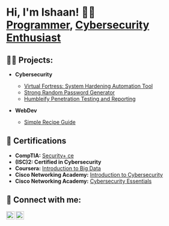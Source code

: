 <h1>Hi, I'm Ishaan! ⛹🏻<br/><a href="https://github.com/IshaanSingh2002">Programmer</a>, <a href="www.linkedin.com/in/ishaan-singh-50703220b">Cybersecurity Enthusiast</a></h1>

<h2>👨‍💻 Projects:</h2>

- <b>Cybersecurity</b>
  - [Virtual Fortress: System Hardening Automation Tool](https://github.com/adex42/Virtual-Fortress/tree/main)
  - [Strong Random Password Generator](https://github.com/IshaanSingh2002/PassGen)
  - [Humbleify Penetration Testing and Reporting](https://drive.google.com/file/d/1OqcdBKw6sPe1F6KPONg_-LbJ3EYWodu-/view?usp=sharing)

- <b>WebDev</b>
  - [Simple Recipe Guide](https://github.com/IshaanSingh2002/RecipeGuide/blob/main/README.md)


<h2>📑 Certifications</h2>

- <b>CompTIA:</b> [Security+ ce](https://www.credly.com/badges/27eea085-afc2-4fc0-aaec-fd8efb252171/public_url)
- <b>(ISC)2: Certified in Cybersecurity</b>
- <b>Coursera:</b> [Introduction to Big Data](https://coursera.org/share/fc8e72004297fa40fe9828241d7aaefe)
- <b>Cisco Networking Academy:</b> [Introduction to Cybersecurity](https://www.credly.com/badges/4b130a4e-3799-415f-83d9-8af63d5bd750/public_url)
- <b>Cisco Networking Academy:</b> [Cybersecurity Essentials](https://www.credly.com/badges/0b4567d7-996c-4428-8f89-7387b3089620/public_url)

<h2> 🤳 Connect with me:</h2>

[<img align="left" alt="Hello | Twitter" width="22px" src="[https://cdn.jsdelivr.net/npm/simple-icons@v3/icons/twitter.svg](https://cdn.ithinkdiff.com/wp-content/uploads/2023/08/Twitter-X-768x403.jpg)" />][twitter]
[<img align="left" alt="Hello | LinkedIn" width="22px" src="https://cdn.jsdelivr.net/npm/simple-icons@v3/icons/linkedin.svg" />][linkedin]

[twitter]: https://twitter.com/IshaanS82994275
[linkedin]: www.linkedin.com/in/ishaan-singh-50703220b

<!--

Here are some ideas to get you started:

- 🔭 I’m currently working on ...
- 🌱 I’m currently learning ...
- 👯 I’m looking to collaborate on ...
- 🤔 I’m looking for help with ...
- 💬 Ask me about ...
- 📫 How to reach me: ...
- 😄 Pronouns: ...
- ⚡ Fun fact: ...
-->
